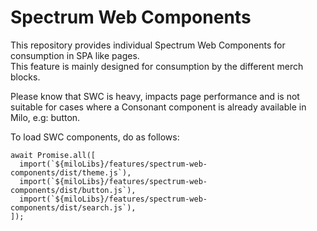 # Spectrum Web Components

This repository provides individual Spectrum Web Components for consumption in SPA like pages.<br>
This feature is mainly designed for consumption by the different merch blocks.

Please know that SWC is heavy, impacts page performance and is not suitable for cases where a Consonant component is already available in Milo, e.g: button.

To load SWC components, do as follows:

```
await Promise.all([
  import(`${miloLibs}/features/spectrum-web-components/dist/theme.js`),
  import(`${miloLibs}/features/spectrum-web-components/dist/button.js`),
  import(`${miloLibs}/features/spectrum-web-components/dist/search.js`),
]);
```
